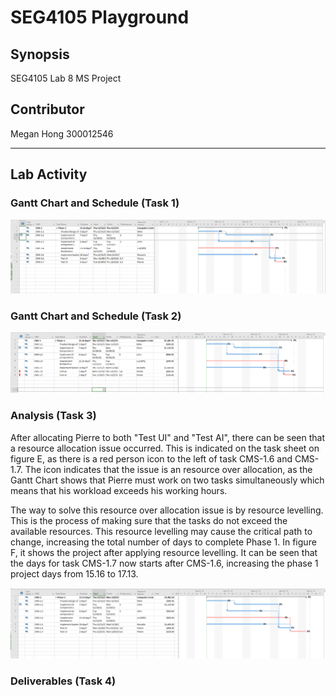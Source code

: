 # SEG4105 Playground

## Synopsis

SEG4105 Lab 8 MS Project

## Contributor

Megan Hong 300012546

---

## Lab Activity

### Gantt Chart and Schedule (Task 1)

![Alt text](img/figure_b.PNG "Figure B")

### Gantt Chart and Schedule (Task 2)

![Alt text](img/figure_e.PNG "Figure E")

### Analysis (Task 3)

After allocating Pierre to both "Test UI" and "Test AI", there can be seen that a resource allocation issue occurred. This is indicated on the task sheet on figure E, as there is a red person icon to the left of task CMS-1.6 and CMS-1.7. The icon indicates that the issue is an resource over allocation, as the Gantt Chart shows that Pierre must work on two tasks simultaneously which means that his workload exceeds his working hours.

The way to solve this resource over allocation issue is by resource levelling. This is the process of making sure that the tasks do not exceed the available resources. This resource levelling may cause the critical path to change, increasing the total number of days to complete Phase 1. In figure F, it shows the project after applying resource levelling. It can be seen that the days for task CMS-1.7 now starts after CMS-1.6, increasing the phase 1 project days from 15.16 to 17.13.

![Alt text](img/figure_f.PNG "Figure F")

### Deliverables (Task 4)
